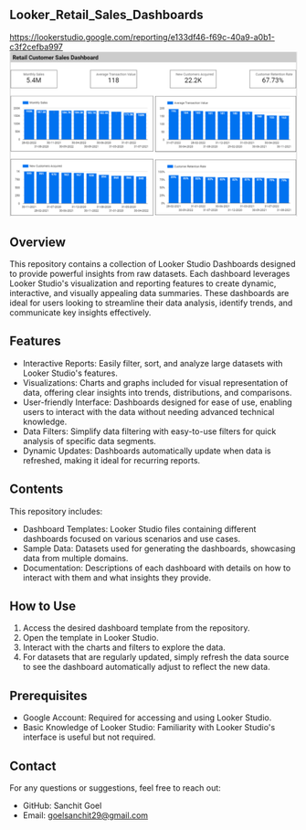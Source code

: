 ## Looker_Retail_Sales_Dashboards

https://lookerstudio.google.com/reporting/e133df46-f69c-40a9-a0b1-c3f2cefba997
![Dashboard](Retail_Sales_Dashboard.PNG)


## Overview
This repository contains a collection of Looker Studio Dashboards designed to provide powerful insights from raw datasets. Each dashboard leverages Looker Studio's visualization and reporting features to create dynamic, interactive, and visually appealing data summaries. These dashboards are ideal for users looking to streamline their data analysis, identify trends, and communicate key insights effectively.

## Features
- Interactive Reports: Easily filter, sort, and analyze large datasets with Looker Studio's features.
- Visualizations: Charts and graphs included for visual representation of data, offering clear insights into trends, distributions, and comparisons.
- User-friendly Interface: Dashboards designed for ease of use, enabling users to interact with the data without needing advanced technical knowledge.
- Data Filters: Simplify data filtering with easy-to-use filters for quick analysis of specific data segments.
- Dynamic Updates: Dashboards automatically update when data is refreshed, making it ideal for recurring reports.

## Contents
This repository includes:
- Dashboard Templates: Looker Studio files containing different dashboards focused on various scenarios and use cases.
- Sample Data: Datasets used for generating the dashboards, showcasing data from multiple domains.
- Documentation: Descriptions of each dashboard with details on how to interact with them and what insights they provide.

## How to Use
1. Access the desired dashboard template from the repository.
2. Open the template in Looker Studio.
3. Interact with the charts and filters to explore the data.
4. For datasets that are regularly updated, simply refresh the data source to see the dashboard automatically adjust to reflect the new data.

## Prerequisites
- Google Account: Required for accessing and using Looker Studio.
- Basic Knowledge of Looker Studio: Familiarity with Looker Studio's interface is useful but not required.

## Contact
For any questions or suggestions, feel free to reach out:
- GitHub: Sanchit Goel
- Email: goelsanchit29@gmail.com
